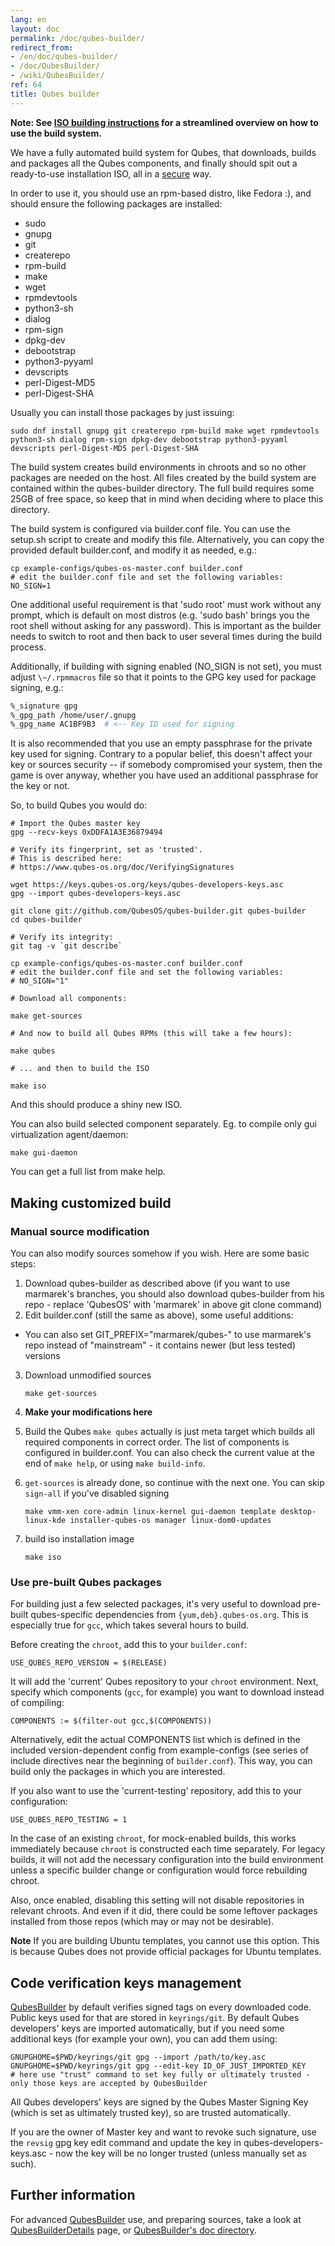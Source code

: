 ```yaml
---
lang: en
layout: doc
permalink: /doc/qubes-builder/
redirect_from:
- /en/doc/qubes-builder/
- /doc/QubesBuilder/
- /wiki/QubesBuilder/
ref: 64
title: Qubes builder
---
```


**Note: See [ISO building instructions](/doc/qubes-iso-building/) for a streamlined overview on how to use the build system.**


We have a fully automated build system for Qubes, that downloads, builds and
packages all the Qubes components, and finally should spit out a ready-to-use
installation ISO, all in a [secure](/news/2016/05/30/build-security/) way.

In order to use it, you should use an rpm-based distro, like Fedora :), and should ensure the following packages are installed:

- sudo
- gnupg
- git
- createrepo
- rpm-build
- make
- wget
- rpmdevtools
- python3-sh
- dialog
- rpm-sign
- dpkg-dev
- debootstrap
- python3-pyyaml
- devscripts
- perl-Digest-MD5
- perl-Digest-SHA

Usually you can install those packages by just issuing:

```shell
sudo dnf install gnupg git createrepo rpm-build make wget rpmdevtools python3-sh dialog rpm-sign dpkg-dev debootstrap python3-pyyaml devscripts perl-Digest-MD5 perl-Digest-SHA
```

The build system creates build environments in chroots and so no other packages are needed on the host.
All files created by the build system are contained within the qubes-builder directory.
The full build requires some 25GB of free space, so keep that in mind when deciding where to place this directory.

The build system is configured via builder.conf file.
You can use the setup.sh script to create and modify this file.
Alternatively, you can copy the provided default builder.conf, and modify it as needed, e.g.:

```shell
cp example-configs/qubes-os-master.conf builder.conf
# edit the builder.conf file and set the following variables:
NO_SIGN=1
```

One additional useful requirement is that 'sudo root' must work without any prompt, which is default on most distros (e.g. 'sudo bash' brings you the root shell without asking for any password).
This is important as the builder needs to switch to root and then back to user several times during the build process.

Additionally, if building with signing enabled (NO\_SIGN is not set), you must adjust `\~/.rpmmacros` file so that it points to the GPG key used for package signing, e.g.:

```bash
%_signature gpg
%_gpg_path /home/user/.gnupg
%_gpg_name AC1BF9B3  # <-- Key ID used for signing
```

It is also recommended that you use an empty passphrase for the private key used for signing.
Contrary to a popular belief, this doesn't affect your key or sources security -- if somebody compromised your system, then the game is over anyway, whether you have used an additional passphrase for the key or not.

So, to build Qubes you would do:

```shell
# Import the Qubes master key
gpg --recv-keys 0xDDFA1A3E36879494

# Verify its fingerprint, set as 'trusted'.
# This is described here:
# https://www.qubes-os.org/doc/VerifyingSignatures

wget https://keys.qubes-os.org/keys/qubes-developers-keys.asc
gpg --import qubes-developers-keys.asc

git clone git://github.com/QubesOS/qubes-builder.git qubes-builder
cd qubes-builder

# Verify its integrity:
git tag -v `git describe`

cp example-configs/qubes-os-master.conf builder.conf
# edit the builder.conf file and set the following variables:
# NO_SIGN="1"

# Download all components:

make get-sources

# And now to build all Qubes RPMs (this will take a few hours):

make qubes

# ... and then to build the ISO

make iso
```

And this should produce a shiny new ISO.

You can also build selected component separately. Eg. to compile only gui virtualization agent/daemon:

```shell
make gui-daemon
```

You can get a full list from make help.

## Making customized build

### Manual source modification

You can also modify sources somehow if you wish.
Here are some basic steps:

1. Download qubes-builder as described above (if you want to use marmarek's branches, you should also download qubes-builder from his repo - replace 'QubesOS' with 'marmarek' in above git clone command)
2. Edit builder.conf (still the same as above), some useful additions:
  - You can also set GIT\_PREFIX="marmarek/qubes-" to use marmarek's repo instead of "mainstream" - it contains newer (but less tested) versions
3. Download unmodified sources

    ```shell
    make get-sources
    ```

4. **Make your modifications here**

5. Build the Qubes
     `make qubes` actually is just meta target which builds all required
     components in correct order. The list of components is configured in
     builder.conf. You can also check the current value at the end of `make
     help`, or using `make build-info`.

6. `get-sources` is already done, so continue with the next one. You can skip `sign-all` if you've disabled signing

    ```shell
    make vmm-xen core-admin linux-kernel gui-daemon template desktop-linux-kde installer-qubes-os manager linux-dom0-updates
    ```

7. build iso installation image

    ```shell
    make iso
    ```

### Use pre-built Qubes packages

For building just a few selected packages, it's very useful to download pre-built qubes-specific dependencies from `{yum,deb}.qubes-os.org`.
This is especially true for `gcc`, which takes several hours to build.

Before creating the `chroot`, add this to your `builder.conf`:

```
USE_QUBES_REPO_VERSION = $(RELEASE)
```

It will add the 'current' Qubes repository to your `chroot` environment.
Next, specify which components (`gcc`, for example) you want to download instead of compiling:

```
COMPONENTS := $(filter-out gcc,$(COMPONENTS))
```

Alternatively, edit the actual COMPONENTS list which is defined in the included version-dependent config from example-configs (see series of include directives near the beginning of `builder.conf`).
This way, you can build only the packages in which you are interested.

If you also want to use the 'current-testing' repository, add this to your configuration:

```
USE_QUBES_REPO_TESTING = 1
```

In the case of an existing `chroot`, for mock-enabled builds, this works immediately because `chroot` is constructed each time separately.
For legacy builds, it will not add the necessary configuration into the build environment unless a specific builder change or configuration would force rebuilding chroot.

Also, once enabled, disabling this setting will not disable repositories in relevant chroots.
And even if it did, there could be some leftover packages installed from those repos (which may or may not be desirable).

**Note**
If you are building Ubuntu templates, you cannot use this option.
This is because Qubes does not provide official packages for Ubuntu templates.

## Code verification keys management

[QubesBuilder](/doc/qubes-builder/) by default verifies signed tags on every downloaded code.
Public keys used for that are stored in `keyrings/git`.
By default Qubes developers' keys are imported automatically, but if you need some additional keys (for example your own), you can add them using:

```shell
GNUPGHOME=$PWD/keyrings/git gpg --import /path/to/key.asc
GNUPGHOME=$PWD/keyrings/git gpg --edit-key ID_OF_JUST_IMPORTED_KEY
# here use "trust" command to set key fully or ultimately trusted - only those keys are accepted by QubesBuilder
```

All Qubes developers' keys are signed by the Qubes Master Signing Key (which is set as ultimately trusted key), so are trusted automatically.

If you are the owner of Master key and want to revoke such signature, use the `revsig` gpg key edit command and update the key in qubes-developers-keys.asc - now the key will be no longer trusted (unless manually set as such).

## Further information

For advanced [QubesBuilder](/doc/qubes-builder/) use, and preparing sources, take a look at [QubesBuilderDetails](/doc/qubes-builder-details/) page, or [QubesBuilder's doc directory](https://github.com/marmarek/qubes-builder/tree/master/doc).
